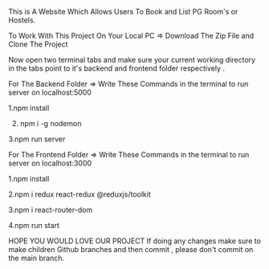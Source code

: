 This is A Website Which Allows Users To Book and List PG Room's or Hostels.

To Work With This Project On Your Local PC => Download The Zip File and Clone The Project

Now open two terminal tabs and make sure your current working directory in the tabs point to it's backend and frontend folder respectively .

For The Backend Folder => Write These Commands in the terminal to run server on localhost:5000

1.npm install

2. npm i -g nodemon

3.npm run server

For The Frontend Folder => Write These Commands in the terminal to run server on localhost:3000

1.npm install

2.npm i redux react-redux @reduxjs/toolkit

3.npm i react-router-dom

4.npm run start

HOPE YOU WOULD LOVE OUR PROJECT If doing any changes make sure to make children Github branches and then commit , please don't commit on the main branch.
